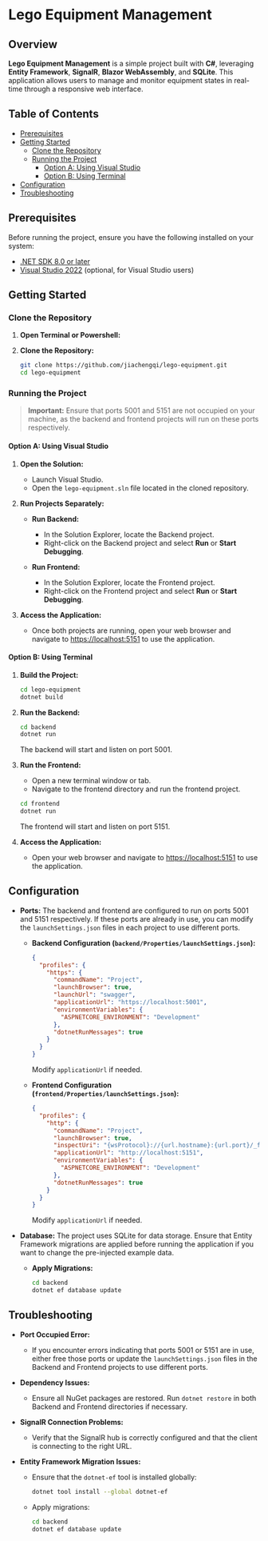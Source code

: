 # Lego Equipment Management

## Overview

**Lego Equipment Management** is a simple project built with **C#**, leveraging **Entity Framework**, **SignalR**, **Blazor WebAssembly**, and **SQLite**. This application allows users to manage and monitor equipment states in real-time through a responsive web interface.

## Table of Contents

- [Prerequisites](#prerequisites)
- [Getting Started](#getting-started)
  - [Clone the Repository](#clone-the-repository)
  - [Running the Project](#running-the-project)
    - [Option A: Using Visual Studio](#option-a-using-visual-studio)
    - [Option B: Using Terminal](#option-b-using-terminal)
- [Configuration](#configuration)
- [Troubleshooting](#troubleshooting)
  
## Prerequisites

Before running the project, ensure you have the following installed on your system:

- [.NET SDK 8.0 or later](https://dotnet.microsoft.com/download)
- [Visual Studio 2022](https://visualstudio.microsoft.com/) (optional, for Visual Studio users)

## Getting Started

### Clone the Repository

1. **Open Terminal or Powershell:**

2. **Clone the Repository:**

   ```bash
   git clone https://github.com/jiachengqi/lego-equipment.git
   cd lego-equipment
   ```

### Running the Project

> **Important:** Ensure that ports 5001 and 5151 are not occupied on your machine, as the backend and frontend projects will run on these ports respectively.

#### Option A: Using Visual Studio

1. **Open the Solution:**

   - Launch Visual Studio.
   - Open the `lego-equipment.sln` file located in the cloned repository.

2. **Run Projects Separately:**

   - **Run Backend:**
     - In the Solution Explorer, locate the Backend project.
     - Right-click on the Backend project and select **Run** or **Start Debugging**.

   - **Run Frontend:**
     - In the Solution Explorer, locate the Frontend project.
     - Right-click on the Frontend project and select **Run** or **Start Debugging**.

3. **Access the Application:**

   - Once both projects are running, open your web browser and navigate to [https://localhost:5151](https://localhost:5151) to use the application.

#### Option B: Using Terminal

1. **Build the Project:**

   ```bash
   cd lego-equipment
   dotnet build
   ```

2. **Run the Backend:**

   ```bash
   cd backend
   dotnet run
   ```

   The backend will start and listen on port 5001.

3. **Run the Frontend:**

   - Open a new terminal window or tab.
   - Navigate to the frontend directory and run the frontend project.

   ```bash
   cd frontend
   dotnet run
   ```

   The frontend will start and listen on port 5151.

4. **Access the Application:**

   - Open your web browser and navigate to [https://localhost:5151](https://localhost:5151) to use the application.

## Configuration

- **Ports:** The backend and frontend are configured to run on ports 5001 and 5151 respectively. If these ports are already in use, you can modify the `launchSettings.json` files in each project to use different ports.

  - **Backend Configuration (`backend/Properties/launchSettings.json`):**

    ```json
    {
      "profiles": {
        "https": {
          "commandName": "Project",
          "launchBrowser": true,
          "launchUrl": "swagger",
          "applicationUrl": "https://localhost:5001",
          "environmentVariables": {
            "ASPNETCORE_ENVIRONMENT": "Development"
          },
          "dotnetRunMessages": true
        }
      }
    }
    ```

    Modify `applicationUrl` if needed.

  - **Frontend Configuration (`frontend/Properties/launchSettings.json`):**

    ```json
    {
      "profiles": {
        "http": {
          "commandName": "Project",
          "launchBrowser": true,
          "inspectUri": "{wsProtocol}://{url.hostname}:{url.port}/_framework/debug/ws-proxy?browser={browserInspectUri}",
          "applicationUrl": "http://localhost:5151",
          "environmentVariables": {
            "ASPNETCORE_ENVIRONMENT": "Development"
          },
          "dotnetRunMessages": true
        }
      }
    }
    ```

    Modify `applicationUrl` if needed.

- **Database:** The project uses SQLite for data storage. Ensure that Entity Framework migrations are applied before running the application if you want to change the pre-injected example data.

  - **Apply Migrations:**

    ```bash
    cd backend
    dotnet ef database update
    ```

## Troubleshooting

- **Port Occupied Error:**
  - If you encounter errors indicating that ports 5001 or 5151 are in use, either free those ports or update the `launchSettings.json` files in the Backend and Frontend projects to use different ports.

- **Dependency Issues:**
  - Ensure all NuGet packages are restored. Run `dotnet restore` in both Backend and Frontend directories if necessary.

- **SignalR Connection Problems:**
  - Verify that the SignalR hub is correctly configured and that the client is connecting to the right URL.

- **Entity Framework Migration Issues:**
  - Ensure that the `dotnet-ef` tool is installed globally:

    ```bash
    dotnet tool install --global dotnet-ef
    ```

  - Apply migrations:

    ```bash
    cd backend
    dotnet ef database update
    ```
